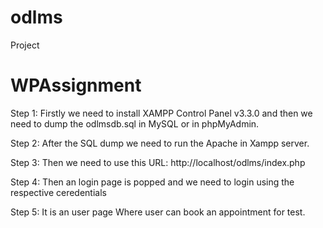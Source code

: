 # odlms
Project
# WPAssignment

Step 1:
Firstly we need to install XAMPP Control Panel v3.3.0  and then we need to dump the odlmsdb.sql in MySQL or in phpMyAdmin.

Step 2:
After the SQL dump we need to run the Apache in Xampp server.

Step 3:
Then we need to use this URL: http://localhost/odlms/index.php

Step 4:
Then an login page is popped and we need to login using the respective ceredentials

Step 5:
It is an user page Where user can book an appointment for test.
